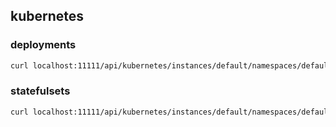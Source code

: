 ## kubernetes

### deployments

```bash
curl localhost:11111/api/kubernetes/instances/default/namespaces/default/deployments
```

### statefulsets

```bash
curl localhost:11111/api/kubernetes/instances/default/namespaces/default/stateful-sets
```